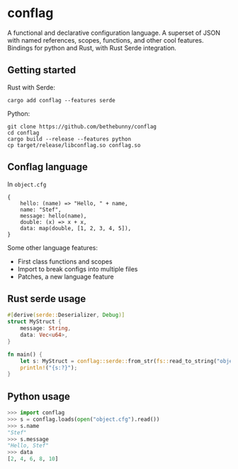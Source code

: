 # conflag
A functional and declarative configuration language. A superset of JSON with named references, scopes, functions, and other cool features. Bindings for python and Rust, with Rust Serde integration.

## Getting started

Rust with Serde:
```
cargo add conflag --features serde
```

Python:
```
git clone https://github.com/bethebunny/conflag
cd conflag
cargo build --release --features python
cp target/release/libconflag.so conflag.so
```

## Conflag language

In `object.cfg`
```
{
    hello: (name) => "Hello, " + name,
    name: "Stef",
    message: hello(name),
    double: (x) => x + x,
    data: map(double, [1, 2, 3, 4, 5]),
}
```

Some other language features:
- First class functions and scopes
- Import to break configs into multiple files
- Patches, a new language feature

## Rust serde usage

```rust
#[derive(serde::Deserializer, Debug)]
struct MyStruct {
    message: String,
    data: Vec<u64>,
}

fn main() {
    let s: MyStruct = conflag::serde::from_str(fs::read_to_string("object.cfg"));
    println!("{s:?}");
}
```

## Python usage

```python
>>> import conflag
>>> s = conflag.loads(open("object.cfg").read())
>>> s.name
"Stef"
>>> s.message
"Hello, Stef"
>>> data
[2, 4, 6, 8, 10]
```
